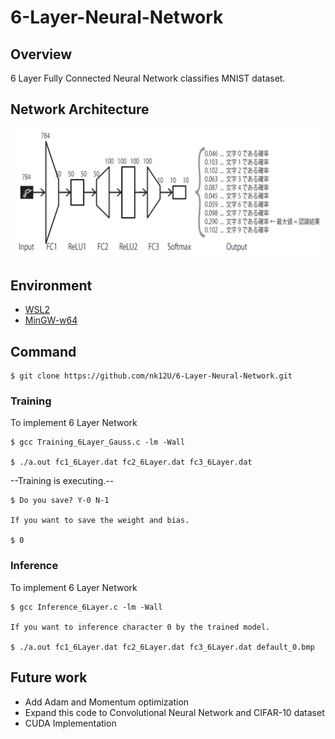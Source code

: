 # 6-Layer-Neural-Network

## Overview

6 Layer Fully Connected Neural Network classifies MNIST dataset.  

## Network Architecture

<img src = "https://github.com/nk12U/6-Layer-Neural-Network/blob/main/Neural Network Architecture.png">

## Environment

- [WSL2](https://learn.microsoft.com/ja-jp/windows/wsl/install)
- [MinGW-w64](https://www.javadrive.jp/cstart/install/index6.html)

## Command

```
$ git clone https://github.com/nk12U/6-Layer-Neural-Network.git
```

### Training

To implement 6 Layer Network

```
$ gcc Training_6Layer_Gauss.c -lm -Wall

$ ./a.out fc1_6Layer.dat fc2_6Layer.dat fc3_6Layer.dat
```

--Training is executing.--

```
$ Do you save? Y-0 N-1

If you want to save the weight and bias.

$ 0
```

### Inference

To implement 6 Layer Network

```
$ gcc Inference_6Layer.c -lm -Wall

If you want to inference character 0 by the trained model.

$ ./a.out fc1_6Layer.dat fc2_6Layer.dat fc3_6Layer.dat default_0.bmp
```

## Future work

- Add Adam and Momentum optimization 
- Expand this code to Convolutional Neural Network and CIFAR-10 dataset
- CUDA Implementation
